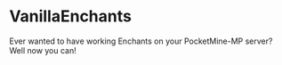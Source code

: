 # VanillaEnchants
Ever wanted to have working Enchants on your PocketMine-MP server? Well now you can!
